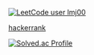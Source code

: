 <!--
**lmj00/lmj00** is a ✨ _special_ ✨ repository because its `README.md` (this file) appears on your GitHub profile.

Here are some ideas to get you started:

- 🔭 I’m currently working on ...
- 🌱 I’m currently learning ...
- 👯 I’m looking to collaborate on ...
- 🤔 I’m looking for help with ...
- 💬 Ask me about ...
- 📫 How to reach me: ...
- 😄 Pronouns: ...
- ⚡ Fun fact: ...
-->

[![LeetCode user lmj00](https://img.shields.io/badge/dynamic/json?style=for-the-badge&labelColor=black&color=%23ffa116&label=Solved&query=solvedOverTotal&url=https%3A%2F%2Fleetcode-badge.vercel.app%2Fapi%2Fusers%2Flmj00&logo=leetcode&logoColor=yellow)](https://leetcode.com/lmj00/)

<a href="https://www.hackerrank.com/lmj00">hackerrank</a>

[![Solved.ac Profile](http://mazassumnida.wtf/api/generate_badge?boj=dkdlel0218)](https://solved.ac/dkdlel0218)
